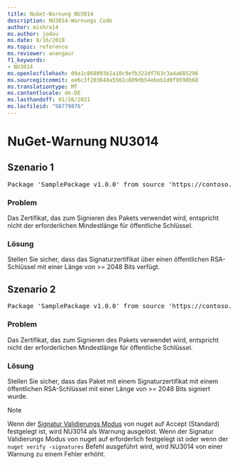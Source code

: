 ```yaml
---
title: NuGet-Warnung NU3014
description: NU3014-Warnungs Code
author: mishra14
ms.author: jodou
ms.date: 8/16/2018
ms.topic: reference
ms.reviewer: anangaur
f1_keywords:
- NU3014
ms.openlocfilehash: 09a1c868093b1a10c9efb322df763c3a4a685296
ms.sourcegitcommit: ee6c3f203648a5561c809db54ebeb1d0f0598b68
ms.translationtype: MT
ms.contentlocale: de-DE
ms.lasthandoff: 01/26/2021
ms.locfileid: "98779876"
---
```

# <a name="nuget-warning-nu3014"></a>NuGet-Warnung NU3014

## <a name="scenario-1"></a>Szenario 1

<pre>Package 'SamplePackage v1.0.0' from source 'https://contoso.com/index.json': The signing certificate does not meet a minimum public key length requirement.</pre>

### <a name="issue"></a>Problem

Das Zertifikat, das zum Signieren des Pakets verwendet wird, entspricht nicht der erforderlichen Mindestlänge für öffentliche Schlüssel.


### <a name="solution"></a>Lösung

Stellen Sie sicher, dass das Signaturzertifikat über einen öffentlichen RSA-Schlüssel mit einer Länge von >= 2048 Bits verfügt.



## <a name="scenario-2"></a>Szenario 2

<pre>Package 'SamplePackage v1.0.0' from source 'https://contoso.com/index.json': The primary signature's certificate does not meet a minimum public key length requirement.</pre>

### <a name="issue"></a>Problem

Das Zertifikat, das zum Signieren des Pakets verwendet wird, entspricht nicht der erforderlichen Mindestlänge für öffentliche Schlüssel.


### <a name="solution"></a>Lösung

Stellen Sie sicher, dass das Paket mit einem Signaturzertifikat mit einem öffentlichen RSA-Schlüssel mit einer Länge von >= 2048 Bits signiert wurde.


> [!Note]
> Wenn der [Signatur Validierungs Modus](../../consume-packages/installing-signed-packages.md#configure-package-signature-requirements) von nuget auf Accept (Standard) festgelegt ist, wird NU3014 als Warnung ausgelöst. Wenn der Signatur Validierungs Modus von nuget auf erforderlich festgelegt ist oder wenn der `nuget verify -signatures` Befehl ausgeführt wird, wird NU3014 von einer Warnung zu einem Fehler erhöht. 
